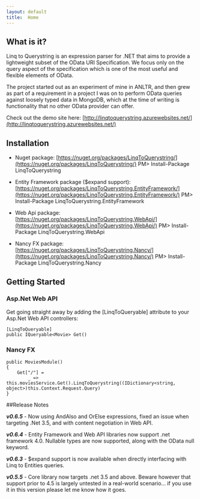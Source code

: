 ```yaml
---
layout: default
title:  Home
---
```

## What is it?

Linq to Querystring is an expression parser for .NET that aims to provide a lightweight subset of the OData URI Specification. We focus only on the query aspect of the specification which is one of the most useful and flexible elements of OData.

The project started out as an experiment of mine in ANLTR, and then grew as part of a requirement in a project I was on to perform OData queries against loosely typed data in MongoDB, which at the time of writing is functionality that no other OData provider can offer.

Check out the demo site here: [http://linqtoquerystring.azurewebsites.net/](http://linqtoquerystring.azurewebsites.net/)

## Installation

* Nuget package: [https://nuget.org/packages/LinqToQuerystring/](https://nuget.org/packages/LinqToQuerystring/)
PM> Install-Package LinqToQuerystring

* Entity Framework package ($expand support): [https://nuget.org/packages/LinqToQuerystring.EntityFramework/](https://nuget.org/packages/LinqToQuerystring.EntityFramework/)
PM> Install-Package LinqToQuerystring.EntityFramework

* Web Api package: [https://nuget.org/packages/LinqToQuerystring.WebApi/](https://nuget.org/packages/LinqToQuerystring.WebApi/)
PM> Install-Package LinqToQuerystring.WebApi

* Nancy FX package: [https://nuget.org/packages/LinqToQuerystring.Nancy/](https://nuget.org/packages/LinqToQuerystring.Nancy/)
PM> Install-Package LinqToQuerystring.Nancy

## Getting Started

### Asp.Net Web API

Get going straight away by adding the [LinqToQueryable] attribute to your Asp.Net Web API controllers:

    [LinqToQueryable]
    public IQueryable<Movie> Get()
    
### Nancy FX

    public MoviesModule()
    {
        Get["/"] =
            _ => this.moviesService.Get().LinqToQuerystring((IDictionary<string, object>)this.Context.Request.Query)
    }
##Release Notes

**_v0.6.5_** - Now using AndAlso and OrElse expressions, fixed an issue when targeting .Net 3.5, and with content negotiation in Web API.

**_v0.6.4_** - Entity Framework and Web API libraries now support .net framework 4.0. Nullable types are now supported, along with the OData null keyword.

**_v0.6.3_** - $expand support is now available when directly interfacing with Linq to Entities queries.

**_v0.5.5_** - Core library now targets .net 3.5 and above. Beware however that support prior to 4.5 is largely untested in a real-world scenario... if you use it in this version please let me know how it goes.